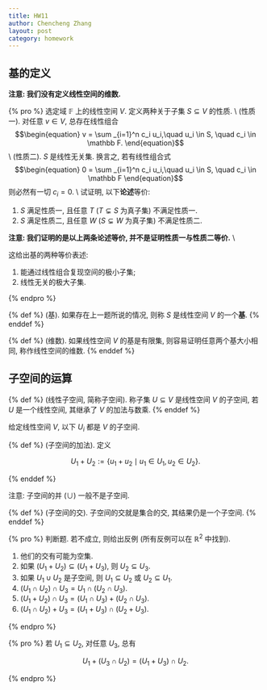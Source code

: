 ```yaml
---
title: HW11
author: Chencheng Zhang
layout: post
category: homework
---
```


## 基的定义

**注意: 我们没有定义线性空间的维数.**

{% pro %}
选定域 $\mathbb F$ 上的线性空间 $V$. 定义两种关于子集 $S \subseteq V$ 的性质.
\\
(性质一). 对任意 $v \in V$, 总存在线性组合
$$\begin{equation}
v = \sum _{i=1}^n c_i u_i,\quad u_i \in S, \quad c_i \in \mathbb F.
\end{equation}$$
\\
(性质二). $S$ 是线性无关集. 换言之, 若有线性组合式
$$\begin{equation}
0 = \sum _{i=1}^n c_i u_i,\quad u_i \in S, \quad c_i \in \mathbb F
\end{equation}$$
则必然有一切 $c_i = 0$.
\\
试证明, 以下**论述**等价:

1. $S$ 满足性质一, 且任意 $T$ ($T \subsetneq S$ 为真子集) 不满足性质一.
2. $S$ 满足性质二, 且任意 $W$ ($S \subsetneq W$ 为真子集) 不满足性质二.

**注意: 我们证明的是以上两条论述等价, 并不是证明性质一与性质二等价.**
\\

这给出基的两种等价表述:

1. 能通过线性组合复现空间的极小子集;
2. 线性无关的极大子集.

{% endpro %}

{% def %}
(基). 如果存在上一题所说的情况, 则称 $S$ 是线性空间 $V$ 的一个**基**.
{% enddef %}

{% def %}
(维数). 如果线性空间 $V$ 的基是有限集, 则容易证明任意两个基大小相同, 称作线性空间的维数.
{% enddef %}

## 子空间的运算

{% def %}
(线性子空间, 简称子空间). 称子集 $U \subseteq V$ 是线性空间 $V$ 的子空间, 若 $U$ 是一个线性空间, 其继承了 $V$ 的加法与数乘.
{% enddef %}

给定线性空间 $V$, 以下 $U_i$ 都是 $V$ 的子空间.

{% def %}
(子空间的加法). 定义

$$\begin{equation}
U_1 + U_2 := \{u_1 + u_2 \mid u_1 \in U_1, u_2 \in U_2\}.
\end{equation}$$

{% enddef %}

注意: 子空间的并 ($\cup$) 一般不是子空间.

{% def %}
(子空间的交). 子空间的交就是集合的交, 其结果仍是一个子空间.
{% enddef %}

{% pro %}
判断题. 若不成立, 则给出反例 (所有反例可以在 $\mathbb R^2$ 中找到).

1. 他们的交有可能为空集.
2. 如果 $(U_1 + U_2)\subseteq (U_1 + U_3)$, 则 $U_2 \subseteq U_3$.
3. 如果 $U_1 \cup U_2$ 是子空间, 则 $U_1 \subseteq U_2$ 或 $U_2 \subseteq U_1$.
4. $(U_1 \cap U_2) \cap U_3 = U_1 \cap (U_2 \cap U_3)$.
5. $(U_1 + U_2) \cap U_3 = (U_1 \cap U_3) + (U_2 \cap U_3)$.
6. $(U_1 \cap U_2) + U_3 = (U_1 + U_3) \cap (U_2 + U_3)$.

{% endpro %}

{% pro %}
若 $U_1 \subseteq U_2$, 对任意 $U_3$, 总有

$$\begin{equation}
U_1 + (U_3 \cap U_2) = (U_1 + U_3) \cap U_2.
\end{equation}$$

{% endpro %}